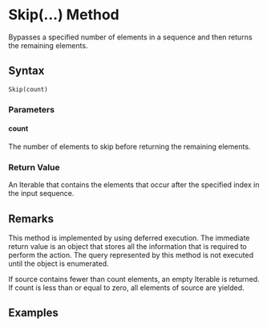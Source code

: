# Skip(...) Method
Bypasses a specified number of elements in a sequence and then returns the remaining elements.

## Syntax
```
Skip(count)
```

### Parameters

#### count
The number of elements to skip before returning the remaining elements.

### Return Value
An Iterable that contains the elements that occur after the specified index in the input sequence.

## Remarks
This method is implemented by using deferred execution. The immediate return value is an object that stores all the information that is required to perform the action. The query represented by this method is not executed until the object is enumerated.

If source contains fewer than count elements, an empty Iterable is returned. If count is less than or equal to zero, all elements of source are yielded.

## Examples




